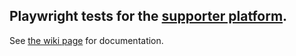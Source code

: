 ## Playwright tests for the [supporter platform](https://support.theguardian.com/).

See [the wiki page](../../../wiki/End%E2%80%90to%E2%80%90end-Tests-with-Playwright) for documentation.
